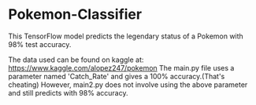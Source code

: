 # Pokemon-Classifier
This TensorFlow model predicts the legendary status of a Pokemon with 98% test accuracy.

The data used can be found on kaggle at: https://www.kaggle.com/alopez247/pokemon
The main.py file uses a parameter named 'Catch_Rate' and gives a 100% accuracy.(That's cheating)
However, main2.py does not involve using the above parameter and still predicts with 98% accuracy.

